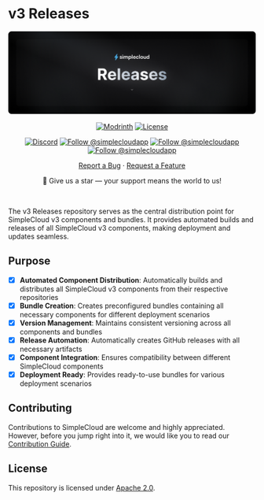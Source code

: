 # v3 Releases

![Banner][banner]

<div align="center">
  
  [![Modrinth][badge-modrinth]][modrinth]
  [![License][badge-license]][license]
  <br>

  [![Discord][badge-discord]][social-discord]
  [![Follow @simplecloudapp][badge-x]][social-x]
  [![Follow @simplecloudapp][badge-bluesky]][social-bluesky]
  [![Follow @simplecloudapp][badge-youtube]][social-youtube]
  <br>

  [Report a Bug][issue-bug-report]
  ·
  [Request a Feature][issue-feature-request]
  <br>

🌟 Give us a star — your support means the world to us!
</div>
<br>

The v3 Releases repository serves as the central distribution point for SimpleCloud v3 components and bundles. It provides automated builds and releases of all SimpleCloud v3 components, making deployment and updates seamless.

## Purpose

- [x] **Automated Component Distribution**: Automatically builds and distributes all SimpleCloud v3 components from their respective repositories
- [x] **Bundle Creation**: Creates preconfigured bundles containing all necessary components for different deployment scenarios
- [x] **Version Management**: Maintains consistent versioning across all components and bundles
- [x] **Release Automation**: Automatically creates GitHub releases with all necessary artifacts
- [x] **Component Integration**: Ensures compatibility between different SimpleCloud components
- [x] **Deployment Ready**: Provides ready-to-use bundles for various deployment scenarios

## Contributing
Contributions to SimpleCloud are welcome and highly appreciated. However, before you jump right into it, we would like you to read our [Contribution Guide][docs-contribute].

## License
This repository is licensed under [Apache 2.0][license].

<!-- LINK GROUP -->
[banner]: https://raw.githubusercontent.com/simplecloudapp/branding/refs/heads/main/readme/banner/releases.png
[issue-bug-report]: https://github.com/simplecloudapp/v3-releases/issues/new?labels=bug&projects=template=01_BUG-REPORT.yml&title=%5BBUG%5D+%3Ctitle%3E
[issue-feature-request]: https://github.com/simplecloudapp/v3-releases/discussions/new?category=ideas
[docs-thisproject]: https://docs.simplecloud.app/v3
[docs-contribute]: https://docs.simplecloud.app/contribute

[license]: https://opensource.org/licenses/Apache-2.0

[modrinth]: https://modrinth.com/organization/simplecloud

[social-x]: https://x.com/simplecloudapp
[social-bluesky]: https://bsky.app/profile/simplecloud.app
[social-youtube]: https://www.youtube.com/@thesimplecloud9075
[social-discord]: https://discord.simplecloud.app

[badge-modrinth]: https://img.shields.io/badge/modrinth-18181b.svg?style=flat-square&logo=modrinth
[badge-license]: https://img.shields.io/badge/apache%202.0-blue.svg?style=flat-square&label=license&labelColor=18181b&style=flat-square&color=e11d48
[badge-discord]: https://img.shields.io/badge/Community_Discord-d95652.svg?style=flat-square&logo=discord&color=27272a
[badge-x]: https://img.shields.io/badge/Follow_@simplecloudapp-d95652.svg?style=flat-square&logo=x&color=27272a
[badge-bluesky]: https://img.shields.io/badge/Follow_@simplecloud.app-d95652.svg?style=flat-square&logo=bluesky&color=27272a
[badge-youtube]: https://img.shields.io/badge/youtube-d95652.svg?style=flat-square&logo=youtube&color=27272a
